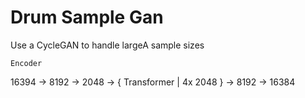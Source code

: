 # Drum Sample Gan

Use a CycleGAN to handle largeA sample sizes

    Encoder

16394 -> 8192 -> 2048 -> { Transformer | 4x 2048 } -> 8192 -> 16384

